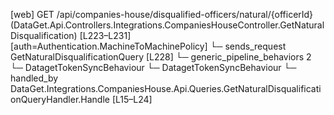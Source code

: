 [web] GET /api/companies-house/disqualified-officers/natural/{officerId}  (DataGet.Api.Controllers.Integrations.CompaniesHouseController.GetNaturalDisqualification)  [L223–L231] [auth=Authentication.MachineToMachinePolicy]
  └─ sends_request GetNaturalDisqualificationQuery [L228]
    └─ generic_pipeline_behaviors 2
      └─ DatagetTokenSyncBehaviour
      └─ DatagetTokenSyncBehaviour
    └─ handled_by DataGet.Integrations.CompaniesHouse.Api.Queries.GetNaturalDisqualificationQueryHandler.Handle [L15–L24]

